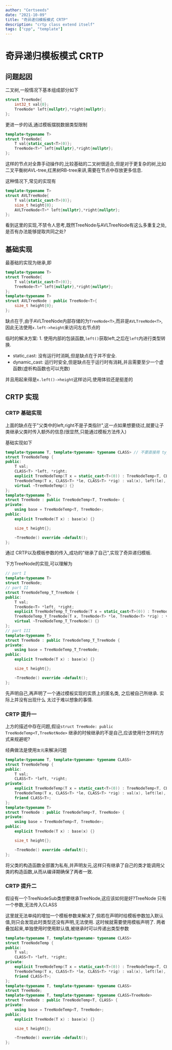 ```yaml
---
author: "Certseeds"
date: "2021-10-09"
title: "奇异递归模板模式 CRTP"
description: "crtp class extend itself"
tags: ["cpp", "template"]
---
```


# 奇异递归模板模式 CRTP

## 问题起因

二叉树,一般情况下基本组成部分如下

``` cpp
struct TreeNode{
    int32_t val{0};
    TreeNode* left{nullptr},*right{nullptr};
};
```

更进一步的话,通过模板摆脱数据类型限制

``` cpp
template<typename T>
struct TreeNode{
    T val{static_cast<T>(0)};
    TreeNode<T>* left{nullptr},*right{nullptr};
};
```

这样的节点对全靠手动操作的,比较基础的二叉树很适合,但是对于更复杂的树,比如二叉平衡树AVL-tree,红黑树RB-tree来讲,需要在节点中存放更多信息.

这种情况下,常见的实现有

``` cpp
template<typename T>
struct AVLTreeNode{
    T val{static_cast<T>(0)};
    size_t height{0};
    AVLTreeNode<T>* left{nullptr},*right{nullptr};
};
```

看到这里的实现,不禁令人思考,既然TreeNode与AVLTreeNode有这么多重复之处,是否有办法能够提取共同之处?

## 基础实现

最基础的实现为继承,即

``` cpp
template<typename T>
struct TreeNode{
    T val{static_cast<T>(0)};
    TreeNode<T>* left{nullptr},*right{nullptr};
};
template<typename T>
struct AVLTreeNode : public TreeNode<T>{
    size_t height{0};
};
```

缺点在于,由于AVLTreeNode内部存储的为`TreeNode<T>`,而非是`AVLTreeNode<T>`,因此无法使用`x.left->height`来访问左右节点的

临时的解决方案: 1. 使用内部的包装函数,`left()`获取left,之后在`left`内进行类型转换.

+ static_cast: 没有运行时消耗,但是缺点在于并不安全.
+ dynamic_cast: 运行时安全,但是缺点在于运行时有消耗,并且需要至少一个虚函数(虚析构函数也可以充数)

并且用起来得是`x.left()->height`这样访问,使用体验还是挺差的

## CRTP 实现

### CRTP 基础实现

上面的缺点在于"父类中的left,right不是子类指针",这一点如果想要绕过,就要让子类继承父类时传入额外的信息(很显然,只能通过模板方法传入)

基础实现如下

``` cpp
template<typename T, template<typename> typename CLASS> // 不要直接用 typename CLASS,传入 CLASS<T>,那样规约能力不足,需要有三个因素要考虑
struct TreeNodeTemp {
public:
    T val;
    CLASS<T> *left, *right;
    explicit TreeNodeTemp(T x = static_cast<T>(0)) : TreeNodeTemp<T, CLASS>(x, nullptr, nullptr) {};
    TreeNodeTemp(T x, CLASS<T> *le, CLASS<T> *rig) : val(x), left(le), right(rig) {};
    virtual ~TreeNodeTemp() {}
};
template<typename T>
struct TreeNode : public TreeNodeTemp<T, TreeNode> {
private:
    using base = TreeNodeTemp<T, TreeNode>;
public:
    explicit TreeNode(T x) : base(x) {}

    size_t height{};

    ~TreeNode() override =default();
};
```

通过 CRTP以及模板参数的传入,成功的"继承了自己",实现了奇异递归模板.

下方TreeNode的实现,可以理解为

``` cpp
// part I
template<typename T>
struct TreeNode;
// part II
struct TreeNodeTemp_T_TreeNode {
public:
    T val;
    TreeNode<T> *left, *right;
    explicit TreeNodeTemp_T_TreeNode(T x = static_cast<T>(0)) : TreeNodeTemp_T_TreeNode(x, nullptr, nullptr) {};
    TreeNodeTemp_T_TreeNode(T x, TreeNode<T> *le, TreeNode<T> *rig) : val(x), left(le), right(rig) {};
    virtual ~TreeNodeTemp_T_TreeNode() {}
};
// part III
template<typename T>
struct TreeNode : public TreeNodeTemp_T_TreeNode {
private:
    using base = TreeNodeTemp_T_TreeNode;
public:
    explicit TreeNode(T x) : base(x) {}

    size_t height{};

    ~TreeNode() override =default();
};
```

先声明自己,再声明了一个通过模板实现的实质上的匿名类, 之后被自己所继承. 实际上并没有出现什么 太过于难以想象的事情.

### CRTP 提升一

上方的描述中存在问题,假设`struct TreeNode: public TreeNodeTemp<T,TreeNotNode>` 继承的时候继承的不是自己,应该使用什怎样的方式来规避呢?

经典做法是使用`友元`来解决问题

``` cpp
template<typename T, template<typename> typename CLASS>
struct TreeNodeTemp {
public:
    T val;
    CLASS<T> *left, *right;
private:
    explicit TreeNodeTemp(T x = static_cast<T>(0)) : TreeNodeTemp<T, CLASS>(x, nullptr, nullptr) {};
    TreeNodeTemp(T x, CLASS<T> *le, CLASS<T> *rig) : val(x), left(le), right(rig) {};
    friend CLASS<T>;
};
template<typename T>
struct TreeNode : public TreeNodeTemp<T, TreeNode> {
private:
    using base = TreeNodeTemp<T, TreeNode>;
public:
    explicit TreeNode(T x) : base(x) {}

    size_t height{};

    ~TreeNode() override =default();
};
```

将父类的构造函数全部置为私有,并声明友元,这样只有继承了自己的类才能调用父类的构造函数,从而从编译期确保了两者一致.

### CRTP 提升二

假设有一个TreeNodeSub类想要继承TreeNode,这应该如何是好?TreeNode 只有一个参数,无法传入CLASS

这里就无法单纯的增加一个模板参数来解决了,倘若在声明时给模板参数加入默认值,则只会发现此时类型还没有声明,无法使用.
这时候就需要使用模板声明了. 两者叠加起来,单独使用时使用默认值,被继承时可以传递出类型参数

``` cpp
template<typename T, template<typename> typename CLASS>
struct TreeNodeTemp {
public:
    T val;
    CLASS<T> *left, *right;
private:
    explicit TreeNodeTemp(T x = static_cast<T>(0)) : TreeNodeTemp<T, CLASS>(x, nullptr, nullptr) {};
    TreeNodeTemp(T x, CLASS<T> *le, CLASS<T> *rig) : val(x), left(le), right(rig) {};
    friend CLASS<T>;
};
template<typename T, template<typename> typename CLASS>
struct TreeNode;
template<typename T, template<typename> typename CLASS=TreeNode>
struct TreeNode : public TreeNodeTemp<T, CLASS> {
private:
    using base = TreeNodeTemp<T, TreeNode>;
public:
    explicit TreeNode(T x) : base(x) {}

    size_t height{};

    ~TreeNode() override =default();
};
```
